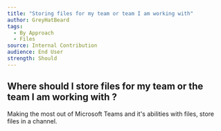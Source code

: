 ```yaml
---
title: "Storing files for my team or team I am working with"
author: GreyHatBeard
tags: 
  - By Approach
  - Files
source: Internal Contribution
audience: End User
strength: Should
---
```

## Where should I store files for my team or the team I am working with ?

Making the most out of Microsoft Teams and it's abilities with files, store files in a channel.